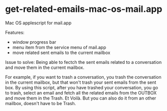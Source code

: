 # get-related-emails-mac-os-mail.app

Mac OS applescript for mail.app

Features:
- window progress bar
- menu item from the service menu of mail.app
- move related sent emails to the current mailbox

Issue to solve:
Being able to fectch the sent emails related to a conversation and move them in the current mailbox.

For example, if you want to trash a conversation, you trash the conversation in the current mailbox, 
but that won't trash your sent emails from the sent box.
By using this script, after you have trashed your conversation, you go to trash, select an email and fetch all the related
emails from the OUTBOX and move them in the Trash. Et Voilà.
But you can also do it from an other mailbox, doesn't have to be Trash.





